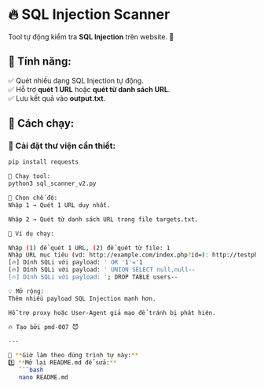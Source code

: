 # 🔥 SQL Injection Scanner  

Tool tự động kiểm tra **SQL Injection** trên website. 🚀  

## 📌 Tính năng:  
✅ Quét nhiều dạng SQL Injection tự động.  
✅ Hỗ trợ **quét 1 URL** hoặc **quét từ danh sách URL**.  
✅ Lưu kết quả vào **output.txt**.  

## 🚀 Cách chạy:  

### 🔹 Cài đặt thư viện cần thiết:
```bash
pip install requests

🔹 Chạy tool:
python3 sql_scanner_v2.py

🔹 Chọn chế độ:
Nhập 1 → Quét 1 URL duy nhất.

Nhập 2 → Quét từ danh sách URL trong file targets.txt.

📜 Ví dụ chạy:

Nhập (1) để quét 1 URL, (2) để quét từ file: 1
Nhập URL mục tiêu (vd: http://example.com/index.php?id=): http://testphp.vulnweb.com/listproducts.php?cat=1
[🔥] Dính SQLi với payload: ' OR '1'='1
[🔥] Dính SQLi với payload: ' UNION SELECT null,null--
[🔥] Dính SQLi với payload: '; DROP TABLE users--

💡 Mở rộng:
Thêm nhiều payload SQL Injection mạnh hơn.

Hỗ trợ proxy hoặc User-Agent giả mạo để tránh bị phát hiện.

🔥 Tạo bởi pmd-007 😈

---

📌 **Giờ làm theo đúng trình tự này:**  
1️⃣ **Mở lại README.md để sửa:**  
   ```bash
   nano README.md
